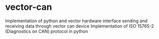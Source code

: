 # vector-can

Implementation of python and vector hardware interface
sending and receiving data through vector can device
Implementation of ISO 15765-2 (Diagnostics on CAN) protocol in python
